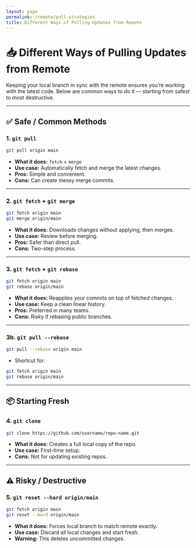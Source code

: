 ```yaml
---
layout: page
permalink: /remote/pull-strategies
title: Different Ways of Pulling Updates from Remote
---
```

# 📥 Different Ways of Pulling Updates from Remote

Keeping your local branch in sync with the remote ensures you’re working with the latest code.
Below are common ways to do it — starting from safest to most destructive.

---

## ✅ Safe / Common Methods

### 1. `git pull`

```bash
git pull origin main
```

* **What it does:** `fetch` + `merge`
* **Use case:** Automatically fetch and merge the latest changes.
* **Pros:** Simple and convenient.
* **Cons:** Can create messy merge commits.

---

### 2. `git fetch` + `git merge`

```bash
git fetch origin main
git merge origin/main
```

* **What it does:** Downloads changes without applying, then merges.
* **Use case:** Review before merging.
* **Pros:** Safer than direct pull.
* **Cons:** Two-step process.

---

### 3. `git fetch` + `git rebase`

```bash
git fetch origin main
git rebase origin/main
```

* **What it does:** Reapplies your commits on top of fetched changes.
* **Use case:** Keep a clean linear history.
* **Pros:** Preferred in many teams.
* **Cons:** Risky if rebasing public branches.

---

### 3b. `git pull --rebase`

```bash
git pull --rebase origin main
```

* Shortcut for:

```bash
git fetch origin main
git rebase origin/main
```

---

## 📦 Starting Fresh

### 4. `git clone`

```bash
git clone https://github.com/username/repo-name.git
```

* **What it does:** Creates a full local copy of the repo.
* **Use case:** First-time setup.
* **Cons:** Not for updating existing repos.

---

## ⚠️ Risky / Destructive

### 5. `git reset --hard origin/main`

```bash
git fetch origin main
git reset --hard origin/main
```

* **What it does:** Forces local branch to match remote exactly.
* **Use case:** Discard all local changes and start fresh.
* **Warning:** This deletes uncommitted changes.
